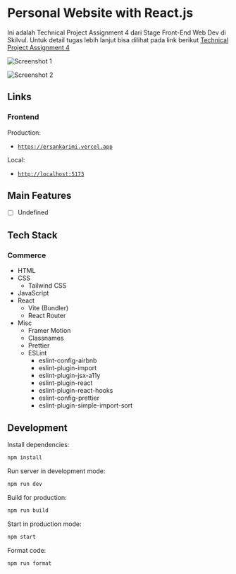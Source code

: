 # Personal Website with React.js

Ini adalah Technical Project Assignment 4 dari Stage Front-End Web Dev di
Skilvul. Untuk detail tugas lebih lanjut bisa dilihat pada link berikut
[Technical Project Assignment 4](https://github.com/impactbyte/full-stack-web-assignments/tree/master/TPA-004-frontend)

![Screenshot 1]()

![Screenshot 2]()

## Links

### Frontend

Production:

- [`https://ersankarimi.vercel.app`](https://ersankarimi.vercel.app)

Local:

- [`http://localhost:5173`](http://localhost:5173)

## Main Features

- [ ] Undefined

## Tech Stack

### Commerce

- HTML
- CSS
  - Tailwind CSS
- JavaScript
- React
  - Vite (Bundler)
  - React Router
- Misc
  - Framer Motion
  - Classnames
  - Prettier
  - ESLint
    - eslint-config-airbnb
    - eslint-plugin-import
    - eslint-plugin-jsx-a11y
    - eslint-plugin-react
    - eslint-plugin-react-hooks
    - eslint-config-prettier
    - eslint-plugin-simple-import-sort

## Development

Install dependencies:

```sh
npm install
```

Run server in development mode:

```sh
npm run dev
```

Build for production:

```sh
npm run build
```

Start in production mode:

```sh
npm start
```

Format code:

```sh
npm run format
```
